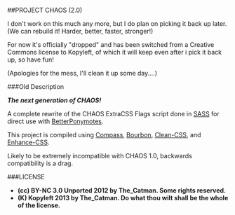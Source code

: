 ##PROJECT CHAOS (2.0)

I don't work on this much any more, but I do plan on picking it back up later. (We can rebuild it! Harder, better, faster, stronger!)

For now it's officially "dropped" and has been switched from a Creative Commons license to Kopyleft, of which it will keep even after i pick it back up, so have fun!

(Apologies for the mess, I'll clean it up some day....) 

###Old Description

***The next generation of CHAOS!***

A complete rewrite of the CHAOS ExtraCSS Flags script done in [SASS](http://sass-lang.com/) for direct use with [BetterPonymotes](http://rainbow.mlas1.us/).

This project is compiled using [Compass](http://compass-style.org/), [Bourbon](http://bourbon.io/), [Clean-CSS](https://github.com/GoalSmashers/clean-css), and [Enhance-CSS](https://github.com/GoalSmashers/enhance-css).

Likely to be extremely incompatible with CHAOS 1.0, backwards compatibility is a drag.


###LICENSE

* **(cc) BY-NC 3.0 Unported 2012 by The_Catman. Some rights reserved.**
* **(K) Kopyleft 2013 by The_Catman. Do what thou wilt shall be the whole of the license.**